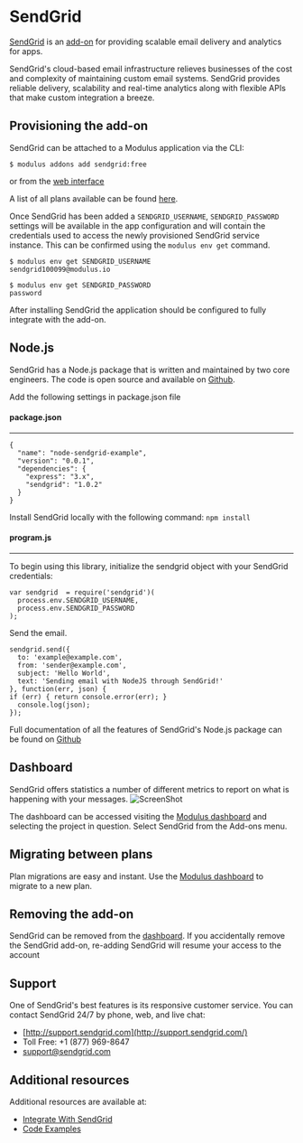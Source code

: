 SendGrid
=======

[SendGrid][sendgrid-addon] is an [add-on][modulus-addon] for providing scalable email delivery and analytics for apps.

SendGrid's cloud-based email infrastructure relieves businesses of the cost and complexity of maintaining custom email systems. SendGrid provides reliable delivery, scalability and real-time analytics along with flexible APIs that make custom integration a breeze.

## Provisioning the add-on

SendGrid can be attached to a Modulus application via the  CLI:

    $ modulus addons add sendgrid:free
or from the [web interface][sendgrid-addon]  

A list of all plans available can be found [here][sendgrid-addon].

Once SendGrid has been added a `SENDGRID_USERNAME`, `SENDGRID_PASSWORD` settings will be available in the app configuration and will contain the credentials used to access the newly provisioned SendGrid service instance. This can be confirmed using the `modulus env get` command.

    $ modulus env get SENDGRID_USERNAME
    sendgrid100099@modulus.io

    $ modulus env get SENDGRID_PASSWORD
    password

After installing SendGrid the application should be configured to fully integrate with the add-on.


## Node.js

SendGrid has a Node.js package that is written and maintained by two
core engineers. The code is open source and available on [Github](http://github.com/sendgrid/sendgrid-nodejs).

Add the following settings in package.json file

#### package.json
-----------------

    {
      "name": "node-sendgrid-example",
      "version": "0.0.1",
      "dependencies": {
        "express": "3.x",
        "sendgrid": "1.0.2"
      }
    }

Install SendGrid locally with the following command:
`npm install`

#### program.js
-----------------
To begin using this library, initialize the sendgrid object with your SendGrid credentials:

    var sendgrid  = require('sendgrid')(
      process.env.SENDGRID_USERNAME,
      process.env.SENDGRID_PASSWORD
    );

Send the email.

    sendgrid.send({
      to: 'example@example.com',
      from: 'sender@example.com',
      subject: 'Hello World',
      text: 'Sending email with NodeJS through SendGrid!'
    }, function(err, json) {
    if (err) { return console.error(err); }
      console.log(json);
    });

Full documentation of all the features of SendGrid's Node.js package can
be found on [Github](http://github.com/sendgrid/sendgrid-nodejs)


## Dashboard

SendGrid offers statistics a number of different metrics to report on what is happening with your messages.
![ScreenShot](https://sendgrid.com/docs/images/delivery_metrics.png)

The dashboard can be accessed visiting the [Modulus dashboard][modulous-dashboard] and selecting the project in question. Select SendGrid from the Add-ons menu.


## Migrating between plans

Plan migrations are easy and instant. Use the [Modulus dashboard][modulous-dashboard] to migrate to a new plan.


## Removing the add-on

SendGrid can be removed from the [dashboard][modulous-dashboard]. If you accidentally remove the SendGrid add-on, re-adding SendGrid will resume your access to the account


## Support

One of SendGrid's best features is its responsive customer service. You can contact SendGrid 24/7 by phone, web, and live chat:

* [http://support.sendgrid.com](http://support.sendgrid.com/)
* Toll Free: +1 (877) 969-8647
* [support@sendgrid.com](mailto:support@sendgrid.com)


## Additional resources

Additional resources are available at:

- [Integrate With SendGrid](http://sendgrid.com/docs/Integrate/index.html)
- [Code Examples](http://sendgrid.com/docs/Code_Examples/index.html)


[sendgrid-addon]: http://addons.xammr.com/sendgrid
[modulus-addon]: http://addons.xammr.com
[modulous-dashboard]: http://xammr.com:8000/user/dashboard